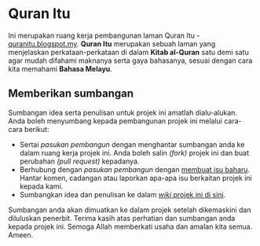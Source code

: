 # Quran Itu
Ini merupakan ruang kerja pembangunan laman Quran Itu - [quranitu.blogspot.my](https://quranitu.blogspot.my). **Quran Itu** merupakan sebuah laman yang menjelaskan perkataan-perkataan di dalam **Kitab al-Quran** satu demi satu agar mudah difahami maknanya serta gaya bahasanya, sesuai dengan cara kita memahami **Bahasa Melayu**.

## Memberikan sumbangan
Sumbangan idea serta penulisan untuk projek ini amatlah dialu-alukan. Anda boleh menyumbang kepada pembangunan projek ini melalui cara-cara berikut:

- Sertai *pasukan pembangun* dengan menghantar sumbangan anda ke dalam ruang kerja projek ini. Anda boleh salin *(fork)* projek ini dan buat perubahan *(pull request)* kepadanya.
- Berhubung dengan *pasukan pembangun* dengan [membuat isu baharu](https://github.com/nikahmadz/Quran-Itu/issues). Hantar komen, cadangan atau laporkan apa-apa isu berkaitan projek ini kepada kami.
- Sumbangkan idea dan penulisan ke dalam [*wiki* projek ini di sini](https://github.com/nikahmadz/Quran-Itu/wiki).

Sumbangan anda akan dimuatkan ke dalam projek setelah dikemaskini dan diluluskan penerbit. Terima kasih atas perhatian dan sumbangan anda kepada projek ini. Semoga Allah memberkati usaha dan amalan kita semua. Ameen.
